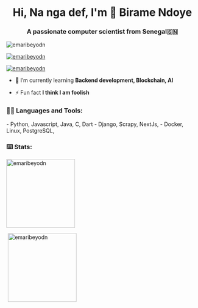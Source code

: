<h1 align="center">Hi, Na nga def, I'm 👋 Birame Ndoye</h1>
<h3 align="center">A passionate computer scientist from Senegal🇸🇳</h3>

<p align="left"> <img src="https://komarev.com/ghpvc/?username=emaribeyodn&label=Profile%20views&color=0e75b6&style=flat" alt="emaribeyodn" /> </p>

<p align="left"> <a href="https://github.com/ryo-ma/github-profile-trophy"><img src="https://github-profile-trophy.vercel.app/?username=emaribeyodn" alt="emaribeyodn" /></a> </p>

<p align="left"> <a href="https://twitter.com/emaribeyodn" target="blank"><img src="https://img.shields.io/twitter/follow/emaribeyodn?logo=twitter&style=for-the-badge" alt="emaribeyodn" /></a> </p>

- 🌱 I’m currently learning **Backend development, Blockchain, AI**

- ⚡ Fun fact **I think I am foolish**

<h3 align="left">👨‍🔧️ Languages and Tools:</h3>
- Python, Javascript, Java, C, Dart 
- Django, Scrapy, NextJs,
- Docker, Linux, PostgreSQL,

<h3 align="left">⌨️ Stats:</h3>
<p><img height="180em" src="https://github-readme-stats.vercel.app/api/top-langs?username=emaribeyodn&show_icons=true&locale=en&layout=compact" alt="emaribeyodn" /></p>

<p>&nbsp;<img height="180em" src="https://github-readme-stats.vercel.app/api?username=emaribeyodn&show_icons=true&locale=en" alt="emaribeyodn" /></p>
